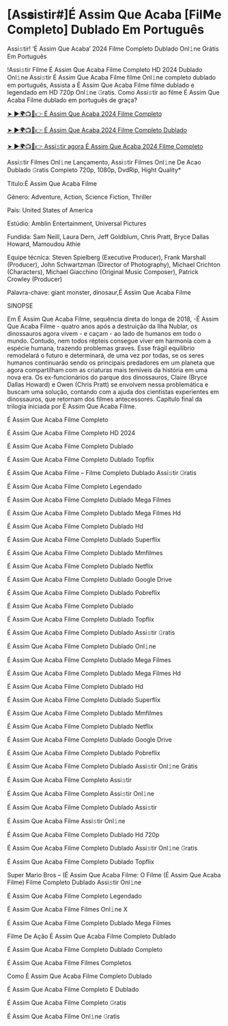 # [As𝐬istir#]É Assim Que Acaba [Fil𝗠e Completo] Dublado Em Português
Assi𝚜tir! ‘É Assim Que Acaba’ 2024 Filme Completo Dublado Onl𝚒ne Grátis Em Português

!Assi𝚜tir Filme É Assim Que Acaba Filme Completo HD 2024 Dublado Onl𝚒ne Assi𝚜tir É Assim Que Acaba Filme filme Onl𝚒ne completo dublado em português, Assista a É Assim Que Acaba Filme filme dublado e legendado em HD 720p Onl𝚒ne 𝙶ratis. Como Assi𝚜tir ao filme É Assim Que Acaba Filme dublado em português de graça?

[➤ ►🌍📺📱👉 É Assim Que Acaba 2024 Filme Completo](https://t.co/y4B8MLYDz3)

[➤ ►🌍📺📱👉 É Assim Que Acaba 2024 Filme Completo Dublado](https://t.co/y4B8MLYDz3)

[➤ ►🌍📺📱👉 Assi𝚜tir agora É Assim Que Acaba 2024 Filme Completo](https://t.co/y4B8MLYDz3)

Assi𝚜tir Filmes Onl𝚒ne Lançamento, Assi𝚜tir Filmes Onl𝚒ne De Acao Dublado 𝙶ratis Completo 720p, 1080p, DvdRip, Hight Quality*



Título:É Assim Que Acaba Filme



Gênero: Adventure, Action, Science Fiction, Thriller



País: United States of America



Estúdio: Amblin Entertainment, Universal Pictures



Fundida: Sam Neill, Laura Dern, Jeff Goldblum, Chris Pratt, Bryce Dallas Howard, Mamoudou Athie



Equipe técnica: Steven Spielberg (Executive Producer), Frank Marshall (Producer), John Schwartzman (Director of Photography), Michael Crichton (Characters), Michael Giacchino (Original Music Composer), Patrick Crowley (Producer)



Palavra-chave: giant monster, dinosaur,É Assim Que Acaba Filme



SINOPSE



Em É Assim Que Acaba Filme, sequência direta do longa de 2018, -É Assim Que Acaba Filme - quatro anos após a destruição da Ilha Nublar, os dinossauros agora vivem - e caçam - ao lado de humanos em todo o mundo. Contudo, nem todos répteis consegue viver em harmonia com a espécie humana, trazendo problemas graves. Esse frágil equilíbrio remodelará o futuro e determinará, de uma vez por todas, se os seres humanos continuarão sendo os principais predadores em um planeta que agora compartilham com as criaturas mais temíveis da história em uma nova era. Os ex-funcionários do parque dos dinossauros, Claire (Bryce Dallas Howard) e Owen (Chris Pratt) se envolvem nessa problemática e buscam uma solução, contando com a ajuda dos cientistas experientes em dinossauros, que retornam dos filmes antecessores. Capítulo final da trilogia iniciada por É Assim Que Acaba Filme.



É Assim Que Acaba Filme Completo



É Assim Que Acaba Filme Completo HD 2024



É Assim Que Acaba Filme Completo Dublado



É Assim Que Acaba Filme Completo Dublado Topflix



É Assim Que Acaba Filme – Filme Completo Dublado Assi𝚜tir 𝙶ratis



É Assim Que Acaba Filme Completo Legendado



É Assim Que Acaba Filme Completo Dublado Mega Filmes



É Assim Que Acaba Filme Completo Dublado Mega Filmes Hd



É Assim Que Acaba Filme Completo Dublado Hd



É Assim Que Acaba Filme Completo Dublado Superflix



É Assim Que Acaba Filme Completo Dublado Mmfilmes



É Assim Que Acaba Filme Completo Dublado Netflix



É Assim Que Acaba Filme Completo Dublado Google Drive



É Assim Que Acaba Filme Completo Dublado Pobreflix



É Assim Que Acaba Filme Completo Dublado



É Assim Que Acaba Filme Completo Dublado Topflix



É Assim Que Acaba Filme Completo Dublado Assi𝚜tir 𝙶ratis



É Assim Que Acaba Filme Completo Dublado Onl𝚒ne



É Assim Que Acaba Filme Completo Dublado Mega Filmes



É Assim Que Acaba Filme Completo Dublado Mega Filmes Hd



É Assim Que Acaba Filme Completo Dublado Hd



É Assim Que Acaba Filme Completo Dublado Superflix



É Assim Que Acaba Filme Completo Dublado Mmfilmes



É Assim Que Acaba Filme Completo Dublado Netflix



É Assim Que Acaba Filme Completo Dublado Google Drive



É Assim Que Acaba Filme Completo Dublado Pobreflix



É Assim Que Acaba Filme Completo Dublado Assi𝚜tir Onl𝚒ne Grátis



É Assim Que Acaba Filme Completo Assi𝚜tir



É Assim Que Acaba Filme Completo Assi𝚜tir Onl𝚒ne



É Assim Que Acaba Filme Completo Dublado Assi𝚜tir



É Assim Que Acaba Filme Assi𝚜tir Onl𝚒ne



É Assim Que Acaba Filme Completo Dublado Hd 720p



É Assim Que Acaba Filme Completo Dublado Assi𝚜tir Onl𝚒ne 𝙶ratis



É Assim Que Acaba Filme Completo Dublado Topflix



Super Mario Bros – (É Assim Que Acaba Filme: O Filme (É Assim Que Acaba Filme) Filme Completo Dublado Assi𝚜tir Onl𝚒ne



É Assim Que Acaba Filme Completo Legendado



É Assim Que Acaba Filme Filmes Onl𝚒ne X



É Assim Que Acaba Filme Completo Dublado Mega Filmes



Filme De Ação É Assim Que Acaba Filme Completo Dublado



É Assim Que Acaba Filme Completo Dublado Completo



É Assim Que Acaba Filme Filmes Completos



Como É Assim Que Acaba Filme Completo Dublado



É Assim Que Acaba Filme Completo E Dublado



É Assim Que Acaba Filme Completo 𝙶ratis



É Assim Que Acaba Filme Onl𝚒ne 𝙶ratis
